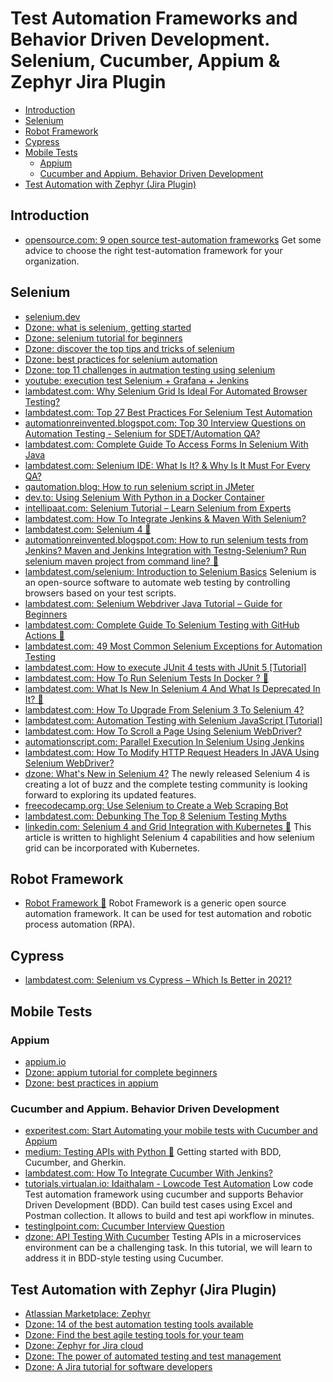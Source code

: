 # Test Automation Frameworks and Behavior Driven Development. Selenium, Cucumber, Appium & Zephyr Jira Plugin
- [Introduction](#introduction)
- [Selenium](#selenium)
- [Robot Framework](#robot-framework)
- [Cypress](#cypress)
- [Mobile Tests](#mobile-tests)
  - [Appium](#appium)
  - [Cucumber and Appium. Behavior Driven Development](#cucumber-and-appium-behavior-driven-development)
- [Test Automation with Zephyr (Jira Plugin)](#test-automation-with-zephyr-jira-plugin)

## Introduction
- [opensource.com: 9 open source test-automation frameworks](https://opensource.com/article/20/7/open-source-test-automation-frameworks) Get some advice to choose the right test-automation framework for your organization.

## Selenium
- [selenium.dev](https://selenium.dev/)
- [Dzone: what is selenium, getting started](https://dzone.com/articles/what-is-selenium-getting-started-with-selenium-aut)
- [Dzone: selenium tutorial for beginners](https://dzone.com/articles/selenium-tutorial-for-beginners-2)
- [Dzone: discover the top tips and tricks of selenium](https://dzone.com/articles/discover-the-top-tips-and-tricks-of-the-selenium-w)
- [Dzone: best practices for selenium automation](https://dzone.com/articles/best-practices-for-selenium-automation-one-must-kn)
- [Dzone: top 11 challenges in autmation testing using selenium](https://dzone.com/articles/top-11-challenges-in-automation-testing-using-sele)
- [youtube: execution test Selenium + Grafana + Jenkins](https://www.youtube.com/watch?v=vDj5IsWjU0A)
- [lambdatest.com: Why Selenium Grid Is Ideal For Automated Browser Testing?](https://www.lambdatest.com/blog/why-selenium-grid-is-ideal-for-automated-browser-testing/)
- [lambdatest.com: Top 27 Best Practices For Selenium Test Automation](https://www.lambdatest.com/blog/27-best-practices-selenium-test-automation/)
- [automationreinvented.blogspot.com: Top 30 Interview Questions on Automation Testing - Selenium for SDET/Automation QA?](https://automationreinvented.blogspot.com/2020/06/top-30-interview-questions-on.html)
- [lambdatest.com: Complete Guide To Access Forms In Selenium With Java](https://www.lambdatest.com/blog/complete-guide-to-access-forms-in-selenium-with-java/)
- [lambdatest.com: Selenium IDE: What Is It? & Why Is It Must For Every QA?](https://www.lambdatest.com/blog/selenium-ide-what-is-it-why-is-it-must-for-every-qa/)
- [qautomation.blog: How to run selenium script in JMeter](https://qautomation.blog/2019/05/07/how-to-run-selenium-script-in-jmeter/)
- [dev.to: Using Selenium With Python in a Docker Container](https://dev.to/nazliander/using-selenium-within-a-docker-container-ghp)
- [intellipaat.com: Selenium Tutorial – Learn Selenium from Experts](https://intellipaat.com/blog/tutorial/selenium-tutorial/)
- [lambdatest.com: How To Integrate Jenkins & Maven With Selenium?](https://www.lambdatest.com/blog/selenium-maven-jenkins-integration/)
- [lambdatest.com: Selenium 4 🌟](https://www.lambdatest.com/learning-hub/selenium-4)
- [automationreinvented.blogspot.com: How to run selenium tests from Jenkins? Maven and Jenkins Integration with Testng-Selenium? Run selenium maven project from command line? 🌟](https://automationreinvented.blogspot.com/2021/02/how-to-run-test-selenium-tests-from.html)
- [lambdatest.com/selenium: Introduction to Selenium Basics](https://www.lambdatest.com/selenium) Selenium is an open-source software to automate web testing by controlling browsers
based on your test scripts.
- [lambdatest.com: Selenium Webdriver Java Tutorial – Guide for Beginners](https://www.lambdatest.com/blog/selenium-java-tutorial-how-to-test-login-process/)
- [lambdatest.com: Complete Guide To Selenium Testing with GitHub Actions 🌟](https://www.lambdatest.com/blog/selenium-github-actions-example/)
- [lambdatest.com: 49 Most Common Selenium Exceptions for Automation Testing](https://www.lambdatest.com/blog/49-common-selenium-exceptions-automation-testing/)
- [lambdatest.com: How to execute JUnit 4 tests with JUnit 5 [Tutorial]](https://www.lambdatest.com/blog/execute-junit4-tests-with-junit5/)
- [lambdatest.com: How To Run Selenium Tests In Docker ? 🌟](https://www.lambdatest.com/blog/run-selenium-tests-in-docker/)
- [lambdatest.com: What Is New In Selenium 4 And What Is Deprecated In It? 🌟](https://www.lambdatest.com/blog/what-is-deprecated-in-selenium4/)
- [lambdatest.com: How To Upgrade From Selenium 3 To Selenium 4?](https://www.lambdatest.com/blog/upgrade-from-selenium3-to-selenium4/)
- [lambdatest.com: Automation Testing with Selenium JavaScript [Tutorial]](https://www.lambdatest.com/blog/automation-testing-with-selenium-javascript/)
- [lambdatest.com: How To Scroll a Page Using Selenium WebDriver?](https://www.lambdatest.com/blog/scroll-a-webpage-in-selenium-using-java/)
- [automationscript.com: Parallel Execution In Selenium Using Jenkins](https://automationscript.com/parallel-execution-in-selenium-using-jenkins/)
- [lambdatest.com: How To Modify HTTP Request Headers In JAVA Using Selenium WebDriver?](https://www.lambdatest.com/blog/modifying-http-request-headers-in-java-using-selenium-webdriver)
- [dzone: What's New in Selenium 4?](https://dzone.com/articles/what-is-new-in-selenium-4) The newly released Selenium 4 is creating a lot of buzz and the complete testing community is looking forward to exploring its updated features.
- [freecodecamp.org: Use Selenium to Create a Web Scraping Bot](https://www.freecodecamp.org/news/use-selenium-to-create-a-web-scraping-bot)
- [lambdatest.com: Debunking The Top 8 Selenium Testing Myths](https://www.lambdatest.com/blog/debunking-selenium-testing-myths/)
- [linkedin.com: Selenium 4 and Grid Integration with Kubernetes 🌟](https://www.linkedin.com/pulse/selenium-4-grid-integration-kubernetes-rishi-khanna/) This article is written to highlight Selenium 4 capabilities and how selenium grid can be incorporated with Kubernetes.

## Robot Framework
* [Robot Framework 🌟](https://robotframework.org/) Robot Framework is a generic open source automation framework. It can be used for test automation and robotic process automation (RPA).

## Cypress
- [lambdatest.com: Selenium vs Cypress – Which Is Better in 2021?](https://www.lambdatest.com/blog/cypress-vs-selenium-comparison/)

## Mobile Tests
### Appium
- [appium.io](http://appium.io/)
- [Dzone: appium tutorial for complete beginners](https://dzone.com/articles/appium-tutorial-for-complete-beginners)
- [Dzone: best practices in appium](https://dzone.com/articles/best-practices-in-appium)

### Cucumber and Appium. Behavior Driven Development
- [experitest.com: Start Automating your mobile tests with Cucumber and Appium](https://experitest.com/appium-blog/start-automating-your-mobile-tests-with-cucumber-and-appium/)
- [medium: Testing APIs with Python 🌟](https://medium.com/python-in-plain-english/testing-apis-with-python-4ca51d604ffe) Getting started with BDD, Cucumber, and Gherkin.
- [lambdatest.com: How To Integrate Cucumber With Jenkins?](https://www.lambdatest.com/blog/cucumber-with-jenkins-integration)
- [tutorials.virtualan.io: Idaithalam - Lowcode Test Automation](https://tutorials.virtualan.io/#/Idaithalam) Low code Test automation framework using cucumber and supports Behavior Driven Development (BDD). Can build test cases using Excel and Postman collection. It allows to build and test api workflow in minutes.
- [testinglpoint.com: Cucumber Interview Question](https://www.testinglpoint.com/cucumber-interview-question/)
- [dzone: API Testing With Cucumber](https://dzone.com/articles/api-testing-with-cucumber) Testing APIs in a microservices environment can be a challenging task. In this tutorial, we will learn to address it in BDD-style testing using Cucumber.

## Test Automation with Zephyr (Jira Plugin)
- [Atlassian Marketplace: Zephyr](https://marketplace.atlassian.com/apps/1014681/zephyr-for-jira-test-management)
- [Dzone: 14 of the best automation testing tools available](https://dzone.com/articles/14-of-the-best-automation-testing-tools-available)
- [Dzone: Find the best agile testing tools for your team](https://dzone.com/articles/find-the-best-agile-testing-tools-for-your-team)
- [Dzone: Zephyr for Jira cloud](https://dzone.com/articles/zephyr-for-jira-cloud-june-release-is-here)
- [Dzone: The power of automated testing and test management](https://dzone.com/articles/the-power-of-automated-testing-and-test-management)
- [Dzone: A Jira tutorial for software developers](https://dzone.com/articles/a-jira-tutorial-for-software-developers-get-the-mo)
